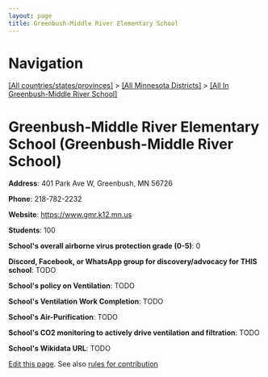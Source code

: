 ```yaml
---
layout: page
title: Greenbush-Middle River Elementary School
---
```

# Navigation

[[All countries/states/provinces]](../../..) > [[All Minnesota Districts]](../..) > [[All In Greenbush-Middle River School]](..)

# Greenbush-Middle River Elementary School (Greenbush-Middle River School)

**Address**: 401 Park Ave W, Greenbush, MN 56726

**Phone**: 218-782-2232

**Website**: <https://www.gmr.k12.mn.us>

**Students**: 100

**School's overall airborne virus protection grade (0-5)**: 0

**Discord, Facebook, or WhatsApp group for discovery/advocacy for THIS school**: TODO

**School's policy on Ventilation**: TODO

**School's Ventilation Work Completion**: TODO

**School's Air-Purification**: TODO

**School's CO2 monitoring to actively drive ventilation and filtration**: TODO

**School's Wikidata URL**: TODO


[Edit this page](https://github.com/ventilate-schools/MN/edit/main/./Greenbush-Middle_River_School/Greenbush-Middle_River_Elementary_School.md). See also [rules for contribution](../../../contribution-rules/)